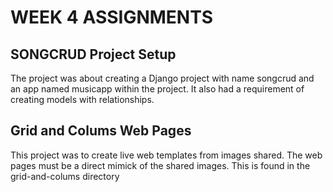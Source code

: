 # WEEK 4 ASSIGNMENTS

## SONGCRUD Project Setup

The project was about creating a Django project with name songcrud and an app named musicapp within the project.
It also had a requirement of creating models with relationships.


## Grid and Colums Web Pages
This project was to create live web templates from images shared. The web pages must be a direct mimick of the shared images.
This is found in the grid-and-colums directory
